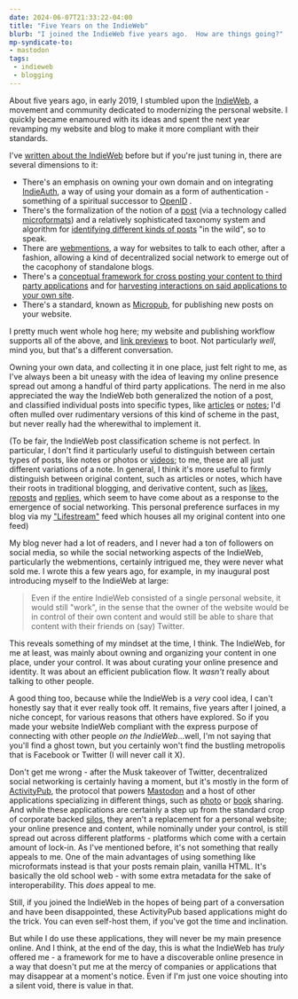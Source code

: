 ```yaml
---
date: 2024-06-07T21:33:22-04:00
title: "Five Years on the IndieWeb"
blurb: "I joined the IndieWeb five years ago.  How are things going?"
mp-syndicate-to:
- mastodon
tags: 
 - indieweb
 - blogging
---
```


About five years ago, in early 2019, I stumbled upon the [IndieWeb][1], a
movement and community dedicated to modernizing the personal website.  I
quickly became enamoured with its ideas and spent the next year revamping my
website and blog to make it more compliant with their standards.

I've [written about the IndieWeb][26] before but if you're just tuning in,
there are several dimensions to it:

 * There's an emphasis on owning your own domain and on integrating
   [IndieAuth][2], a way of using your domain as a form of authentication -
   something of a spiritual successor to [OpenID][3] .
 * There's the formalization of the notion of a [post][4] (via a technology
   called [microformats][5]) and a relatively sophisticated taxonomy system
   and algorithm for [identifying different kinds of posts][6] "in the
   wild", so to speak.
 * There are [webmentions][7], a way for websites to talk to each other,
   after a fashion, allowing a kind of decentralized social network to
   emerge out of the cacophony of standalone blogs.
 * There's a [conceptual framework for cross posting your content to third
   party applications][8] and for [harvesting interactions on said applications
   to your own site][9].
 * There's a standard, known as [Micropub][10], for publishing new posts on
   your website.

I pretty much went whole hog here; my website and publishing workflow
supports all of the above, and [link previews][12] to boot.  Not
particularly *well*, mind you, but that's a different conversation.

Owning your own data, and collecting it in one place, just felt right to me,
as I've always been a bit uneasy with the idea of leaving my online presence
spread out among a handful of third party applications.  The nerd in me also
appreciated the way the IndieWeb both generalized the notion of a post, and
classified individual posts into specific types, like [articles][15] or
[notes][14]; I'd often mulled over rudimentary versions of this kind of
scheme in the past, but never really had the wherewithal to implement it.

(To be fair, the IndieWeb post classification scheme is not perfect.  In
particular, I don't find it particularly useful to distinguish between
certain types of posts, like notes or photos or [videos][16]; to me, these
are all just different variations of a note.  In general, I think it's more
useful to firmly distinguish between original content, such as articles or
notes, which have their roots in traditional blogging, and derivative
content, such as [likes][17], [reposts][18] and [replies][19], which seem to
have come about as a response to the emergence of social networking.  This
personal preference surfaces in my blog via my ["Lifestream"][20] feed which
houses all my original content into one feed)

My blog never had a lot of readers, and I never had a ton of followers on
social media, so while the social networking aspects of the IndieWeb,
particularly the webmentions, certainly intrigued me, they were never what
sold me.  I wrote this a few years ago, for example, in my inaugural post
introducing myself to the IndieWeb at large:

> Even if the entire IndieWeb consisted of a single personal website, it
> would still "work", in the sense that the owner of the website would be in
> control of their own content and would still be able to share that content
> with their friends on (say) Twitter.

This reveals something of my mindset at the time, I think.  The IndieWeb,
for me at least, was mainly about owning and organizing your content in one
place, under your control.  It was about curating your online presence and
identity.  It was about an efficient publication flow.  It *wasn't* really
about talking to other people.

A good thing too, because while the IndieWeb is a *very* cool idea, I can't
honestly say that it ever really took off.  It remains, five years after I
joined, a niche concept, for various reasons that others have explored.  So
if you made your website IndieWeb compliant with the express purpose of
connecting with other people *on the IndieWeb*...well, I'm not saying that
you'll find a ghost town, but you certainly won't find the bustling
metropolis that is Facebook or Twitter (I will never call it X).

Don't get me wrong - after the Musk takeover of Twitter, decentralized
social networking is certainly having a moment, but it's mostly in the form
of [ActivityPub][21], the protocol that powers [Mastodon][22] and a host of
other applications specializing in different things, such as [photo][23] or
[book][24] sharing.  And while these applications are certainly a step up
from the standard crop of corporate backed [silos][25], they aren't a
replacement for a personal website; your online presence and content, while
nominally under your control, is still spread out across different
platforms - platforms which come with a certain amount of lock-in.  As I've
mentioned before, it's not something that really appeals to me.  One of the
main advantages of using something like microformats instead is that your
posts remain plain, vanilla HTML.  It's basically the old school web - with
some extra metadata for the sake of interoperability.  This *does* appeal to
me.

Still, if you joined the IndieWeb in the hopes of being part of a
conversation and have been disappointed, these ActivityPub based
applications might do the trick.  You can even self-host them, if you've got
the time and inclination.

But while I do use these applications, they will never be my main presence
online.  And I think, at the end of the day, this is what the IndieWeb has
*truly* offered me - a framework for me to have a discoverable online
presence in a way that doesn't put me at the mercy of companies or
applications that may disappear at a moment's notice.  Even if I'm just one
voice shouting into a silent void, there is value in that.

[1]: https://indieweb.org/IndieWeb
[2]: https://indieweb.org/IndieAuth
[3]: https://indieweb.org/OpenID
[4]: https://indieweb.org/post
[5]: https://indieweb.org/microformats
[6]: https://indieweb.org/post-type-discovery
[7]: https://indieweb.org/Webmention
[8]: https://indieweb.org/POSSE
[9]: https://indieweb.org/backfeed
[10]: https://indieweb.org/Micropub
[12]: https://indieweb.org/link-preview
[13]: https://indieweb.org/photo
[14]: https://indieweb.org/note
[15]: https://indieweb.org/article
[16]: https://indieweb.org/video
[17]: https://indieweb.org/like
[18]: https://indieweb.org/repost
[19]: https://indieweb.org/reply
[20]: /posts/lifestream/
[21]: https://www.w3.org/TR/activitypub/
[22]: https://joinmastodon.org/
[23]: https://pixelfed.org/
[24]: https://bookwyrm.social/
[25]: https://indieweb.org/silo
[26]: /posts/articles/tags/indieweb
